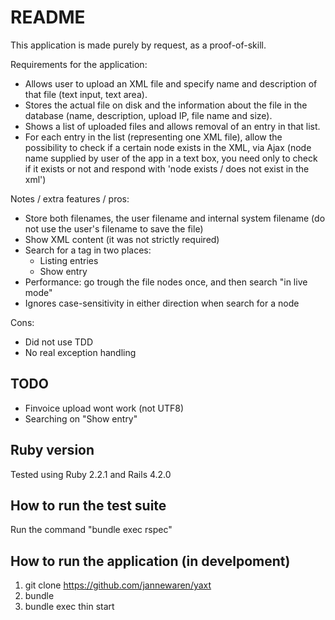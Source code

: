 # README

This application is made purely by request, as a proof-of-skill.

Requirements for the application:

* Allows user to upload an XML file and specify name and description of that file (text input, text area).
* Stores the actual file on disk and the information about the file in the database (name, description, upload IP, file name and size).
* Shows a list of uploaded files and allows removal of an entry in that list.
* For each entry in the list (representing one XML file), allow the possibility to check if a certain node exists in the XML, via Ajax (node name supplied by user of the app in a text box, you need only to check if it exists or not and respond with 'node exists / does not exist in the xml')

Notes / extra features / pros:

* Store both filenames, the user filename and internal system filename (do not use the user's filename to save the file)
* Show XML content (it was not strictly required)
* Search for a tag in two places:
  * Listing entries
  * Show entry
* Performance: go trough the file nodes once, and then search "in live mode"
* Ignores case-sensitivity in either direction when search for a node

Cons:

* Did not use TDD
* No real exception handling

## TODO

* Finvoice upload wont work (not UTF8)
* Searching on "Show entry"

## Ruby version

Tested using Ruby 2.2.1 and Rails 4.2.0

## How to run the test suite

Run the command "bundle exec rspec"

## How to run the application (in develpoment)

1. git clone https://github.com/jannewaren/yaxt
2. bundle
3. bundle exec thin start
